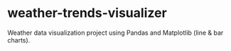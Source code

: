 # weather-trends-visualizer
Weather data visualization project using Pandas and Matplotlib (line &amp; bar charts).
